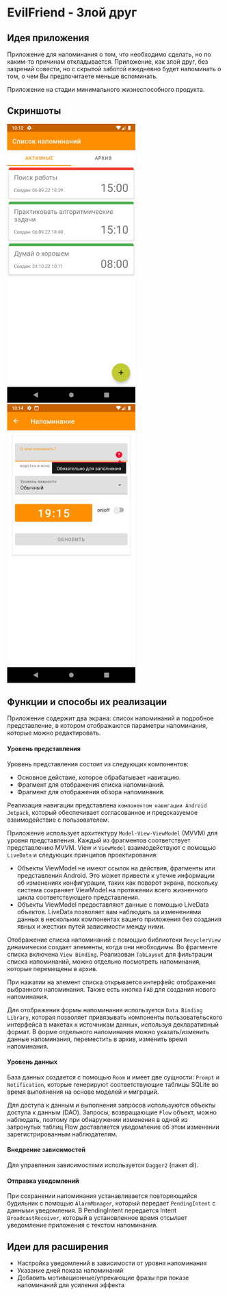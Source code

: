 EvilFriend - Злой друг
===================================

Идея приложения
--------------
Приложение для напоминания о том, что необходимо сделать, но по каким-то причинам откладывается.
Приложение, как злой друг, без зазрений совести, но с скрытой заботой ежедневно будет напоминать о том, о чем Вы предпочитаете меньше вспоминать.

Приложение на стадии минимального жизнеспособного продукта.

Скриншоты
--------------
<img src="Screenshot_20221024_101248.png" width="300"/>  <img src="Screenshot_20221024_101438.png" width="300"/>

Функции и способы их реализации
--------------
Приложение содержит два экрана: список напоминаний и подробное представление, в котором отображаются параметры напоминания, которые можно редактировать.

#### Уровень  представления

Уровень представления состоит из следующих компонентов:
* Основное действие, которое обрабатывает навигацию.
* Фрагмент для отображения списка напоминаний.
* Фрагмент для отображения обзора напоминания.

Реализация навигации представлена `компонентом навигации Android Jetpack`, который обеспечивает согласованное и предсказуемое взаимодействие с пользователем.

Приложение использует архитектуру `Model-View-ViewModel` (MVVM) для уровня представления. Каждый из фрагментов соответствует представлению MVVM. View и `ViewModel` взаимодействуют с помощью `LiveData` и следующих принципов проектирования:

* Объекты ViewModel не имеют ссылок на действия, фрагменты или представления Android. Это может привести к утечке информации об изменениях конфигурации, таких как поворот экрана, поскольку система сохраняет ViewModel на протяжении всего жизненного цикла соответствующего представления.
* Объекты ViewModel предоставляют данные с помощью LiveData объектов. LiveData позволяет вам наблюдать за изменениями данных в нескольких компонентах вашего приложения без создания явных и жестких путей зависимости между ними.

Отображение списка напоминаний с помощью библиотеки `RecyclerView` динамически создает элементы, когда они необходимы. Во фрагменте списка включена `View Binding`. Реализован `TabLayout` для фильтрации списка напоминаний, можно отдельно посмотреть напоминания, которые перемещены в архив.

При нажатии на элемент списка открывается интерфейс отображения выбранного напоминания. Также есть кнопка `FAB` для создания нового напоминания.

Для отображения формы напоминания используется `Data Binding Library`, которая позволяет привязывать компоненты пользовательского интерфейса в макетах к источникам данных, используя декларативный формат.
В форме отдельного напоминания можно указать/изменить данные напоминания, переместить в архив, изменить время напоминания.

#### Уровень данных 

База данных создается с помощью `Room` и имеет две сущности: `Prompt` и `Notification`, которые генерируют соответствующие таблицы SQLite во время выполнения на основе моделей и миграций.

Для доступа к данным и выполнения запросов используются объекты доступа к данным (DAO).  Запросы, возвращающие `Flow` объект, можно наблюдать, поэтому при обнаружении изменения в одной из затронутых таблиц Flow доставляется уведомление об этом изменении зарегистрированным наблюдателям.

#### Внедрение зависимостей

Для управления зависимостями используется `Dagger2` (пакет di).

#### Отправка уведомлений

При сохранении напоминания устанавливается повторяющийся будильник с помощью  `AlarmManager`, который передает `PendingIntent` с данными уведомления.
В PendingIntent передается Intent `BroadcastReceiver`, который в установленное время отсылает уведомление приложения с текстом напоминания.


Идеи для расширения
--------------
* Настройка уведомлений в зависимости от уровня напоминания
* Указание дней показа напоминаний
* Добавить мотивационные/упрекающие фразы при показе напоминаний для усиления эффекта
